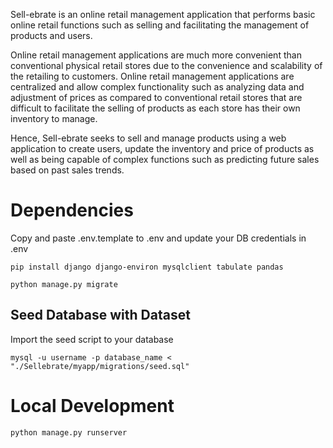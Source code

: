 Sell-ebrate is an online retail management application that performs basic online retail functions such as selling and facilitating the management of products and users.

Online retail management applications are much more convenient than conventional physical retail stores due to the convenience and scalability of the retailing to customers. Online retail management applications are centralized and allow complex functionality such as analyzing data and adjustment of prices as compared to conventional retail stores that are difficult to facilitate the selling of products as each store has their own inventory to manage.

Hence, Sell-ebrate seeks to sell and manage products using a web application to create users, update the inventory and price of products as well as being capable of complex functions such as predicting future sales based on past sales trends.

# Dependencies

Copy and paste .env.template to .env and update your DB credentials in .env

```
pip install django django-environ mysqlclient tabulate pandas

python manage.py migrate
```

## Seed Database with Dataset

Import the seed script to your database

```
mysql -u username -p database_name < "./Sellebrate/myapp/migrations/seed.sql"
```

# Local Development

```
python manage.py runserver
```

